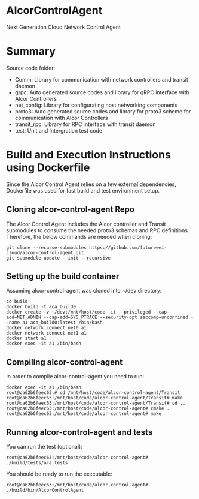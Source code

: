 # AlcorControlAgent
Next Generation Cloud Network Control Agent

# Summary
Source code folder:

- Comm: Library for communication with network controllers and transit daemon
- grpc: Auto generated source codes and library for gRPC interface with Alcor Controllers
- net_config: Library for configurating host networking components
- proto3: Auto generated source codes and library for proto3 scheme for communication with Alcor Controllers
- transit_rpc: Library for RPC interface with transit daemon
- test: Unit and intergration test code

# Build and Execution Instructions using Dockerfile
Since the Alcor Control Agent relies on a few external dependencies, Dockerfile was used for fast build and test environment setup.

## Cloning alcor-control-agent Repo
The Alcor Control Agent includes the Alcor controller and Transit submodules to consume the needed proto3 schemas and RPC definitions. Therefore, the below commands are needed when cloning:

```Shell
git clone --recurse-submodules https://github.com/futurewei-cloud/alcor-control-agent.git
git submodule update --init --recursive
```

## Setting up the build container
Assuming alcor-control-agent was cloned into ~/dev directory:
```Shell
cd build
docker build -t aca_build0 .
docker create -v ~/dev:/mnt/host/code -it --privileged --cap-add=NET_ADMIN --cap-add=SYS_PTRACE --security-opt seccomp=unconfined --name a1 aca_build0:latest /bin/bash
docker network connect net0 a1
docker network connect net1 a1
docker start a1
docker exec -it a1 /bin/bash
```

## Compiling alcor-control-agent
In order to compile alcor-control-agent you need to run:
```Shell
docker exec -it a1 /bin/bash
root@ca62b6feec63:# cd /mnt/host/code/alcor-control-agent/Transit
root@ca62b6feec63:/mnt/host/code/alcor-control-agent/Transit# make
root@ca62b6feec63:/mnt/host/code/alcor-control-agent/Transit# cd ..
root@ca62b6feec63:/mnt/host/code/alcor-control-agent# cmake .
root@ca62b6feec63:/mnt/host/code/alcor-control-agent# make
```

## Running alcor-control-agent and tests
You can run the test (optional):
```Shell
root@ca62b6feec63:/mnt/host/code/alcor-control-agent# ./build/tests/aca_tests
```

You should be ready to run the executable:
```Shell
root@ca62b6feec63:/mnt/host/code/alcor-control-agent# ./build/bin/AlcorControlAgent
```
